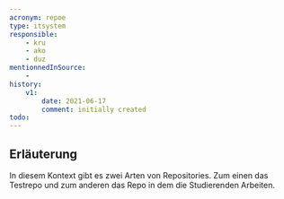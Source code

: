 ```yaml
---
acronym: repoe
type: itsystem 
responsible:
    - kru
    - ako
    - duz
mentionnedInSource: 
    - 
history:
    v1:
        date: 2021-06-17
        comment: initially created
todo:
---
```


## Erläuterung

In diesem Kontext gibt es zwei Arten von Repositories. Zum einen das Testrepo und zum anderen das Repo in dem die Studierenden Arbeiten.